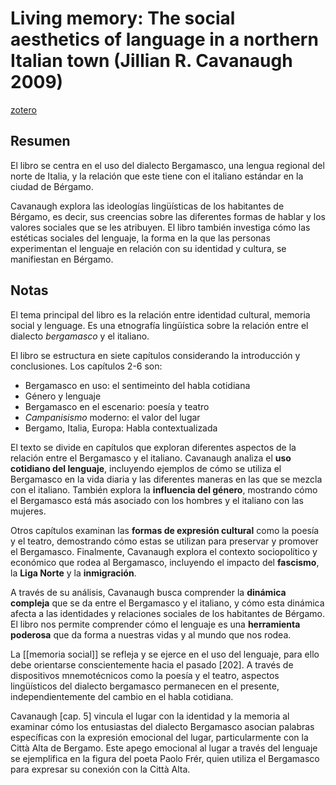 # Living memory: The social aesthetics of language in a northern Italian town (Jillian R. Cavanaugh 2009)
[zotero](zotero://select/items/@cavanaugh2009)

## Resumen
El libro se centra en el uso del dialecto Bergamasco, una lengua regional del norte de Italia, y la relación que este tiene con el italiano estándar en la ciudad de Bérgamo.

Cavanaugh explora las ideologías lingüísticas de los habitantes de Bérgamo, es decir, sus creencias sobre las diferentes formas de hablar y los valores sociales que se les atribuyen. El libro también investiga cómo las estéticas sociales del lenguaje, la forma en la que las personas experimentan el lenguaje en relación con su identidad y cultura, se manifiestan en Bérgamo.


## Notas
<!--Según el título, prefacio, epígrafe, solapa-->
El tema principal del libro es la relación entre identidad cultural, memoria social y lenguage. Es una etnografía lingüística sobre la relación entre el dialecto *bergamasco* y el italiano.

<!--Según la tabla de contenido, índices, apéndices-->
El libro se estructura en siete capítulos considerando la introducción y conclusiones. Los capítulos 2-6 son:

- Bergamasco en uso: el sentimeinto del habla cotidiana
- Género y lenguaje
- Bergamasco en el escenario: poesía y teatro
- *Campanisismo* moderno: el valor del lugar
- Bergamo, Italia, Europa: Habla contextualizada

El texto se divide en capítulos que exploran diferentes aspectos de la relación entre el Bergamasco y el italiano. Cavanaugh analiza el **uso cotidiano del lenguaje**, incluyendo ejemplos de cómo se utiliza el Bergamasco en la vida diaria y las diferentes maneras en las que se mezcla con el italiano. También explora la **influencia del género**, mostrando cómo el Bergamasco está más asociado con los hombres y el italiano con las mujeres.

Otros capítulos examinan las **formas de expresión cultural** como la poesía y el teatro, demostrando cómo estas se utilizan para preservar y promover el Bergamasco. Finalmente, Cavanaugh explora el contexto sociopolítico y económico que rodea al Bergamasco, incluyendo el impacto del **fascismo**, la **Liga Norte** y la **inmigración**.

A través de su análisis, Cavanaugh busca comprender la **dinámica compleja** que se da entre el Bergamasco y el italiano, y cómo esta dinámica afecta a las identidades y relaciones sociales de los habitantes de Bérgamo. El libro nos permite comprender cómo el lenguaje es una **herramienta poderosa** que da forma a nuestras vidas y al mundo que nos rodea.

La [[memoria social]] se refleja y se ejerce en el uso del lenguaje, para ello debe orientarse conscientemente hacia el pasado [202]. A través de dispositivos mnemotécnicos como la poesía y el teatro, aspectos lingüísticos del dialecto bergamasco permanecen en el presente, independientemente del cambio en el habla cotidiana.

Cavanaugh [cap. 5] vincula el lugar con la identidad y la memoria al examinar cómo los entusiastas del dialecto Bergamasco asocian palabras específicas con la expresión emocional del lugar, particularmente con la Città Alta de Bergamo. Este apego emocional al lugar a través del lenguaje se ejemplifica en la figura del poeta Paolo Frér, quien utiliza el Bergamasco para expresar su conexión con la Città Alta.

